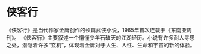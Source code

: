 # 侠客行

《侠客行》是当代作家金庸创作的长篇武侠小说，1965年首次连载于《东南亚周刊》。
《侠客行》主要叙述一个懵懂少年石破天的江湖经历。小说有许多耐人寻思之处，潜隐着许多“玄机”，体现着金庸对于人生、人性、生命和宇宙的新的体验。
